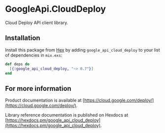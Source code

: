 # GoogleApi.CloudDeploy

Cloud Deploy API client library.



## Installation

Install this package from [Hex](https://hex.pm) by adding
`google_api_cloud_deploy` to your list of dependencies in `mix.exs`:

```elixir
def deps do
  [{:google_api_cloud_deploy, "~> 0.7"}]
end
```

## For more information

Product documentation is available at [https://cloud.google.com/deploy/](https://cloud.google.com/deploy/).

Library reference documentation is published on Hexdocs at
[https://hexdocs.pm/google_api_cloud_deploy](https://hexdocs.pm/google_api_cloud_deploy).
